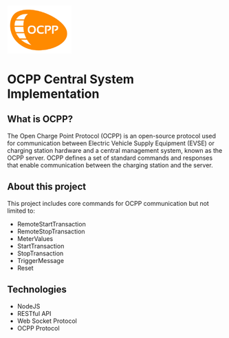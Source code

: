 <img src="./ocpp_logo-removebg-preview.png" width="150" />

# OCPP Central System Implementation

## What is OCPP?

The Open Charge Point Protocol (OCPP) is an open-source protocol used for communication between Electric Vehicle Supply Equipment (EVSE) or charging station hardware and a central management system, known as the OCPP server. OCPP defines a set of standard commands and responses that enable communication between the charging station and the server.

## About this project

This project includes core commands for OCPP communication but not limited to:

- RemoteStartTransaction
- RemoteStopTransaction
- MeterValues
- StartTransaction
- StopTransaction
- TriggerMessage
- Reset

## Technologies

- NodeJS
- RESTful API
- Web Socket Protocol
- OCPP Protocol

